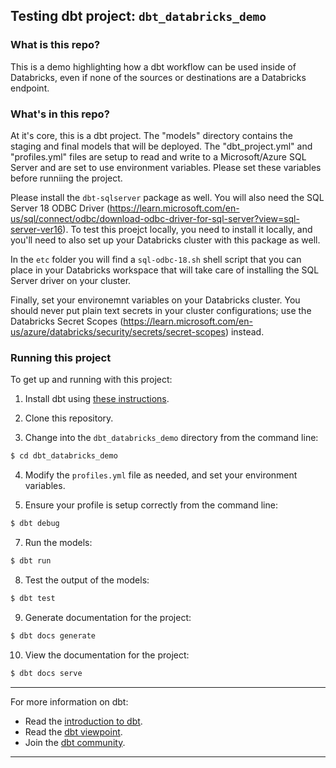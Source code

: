## Testing dbt project: `dbt_databricks_demo`

### What is this repo?

This is a demo highlighting how a dbt workflow can be used inside of Databricks, even if none of the sources or destinations are a Databricks endpoint.

### What's in this repo?

At it's core, this is a dbt project. The "models" directory contains the staging and final models that will be deployed. The "dbt_project.yml" and "profiles.yml" files are setup to read and write to a Microsoft/Azure SQL Server and are set to use environment variables. Please set these variables before runniing the project.

Please install the ```dbt-sqlserver``` package as well. You will also need the SQL Server 18 ODBC Driver (https://learn.microsoft.com/en-us/sql/connect/odbc/download-odbc-driver-for-sql-server?view=sql-server-ver16). To test this proejct locally, you need to install it locally, and you'll need to also set up your Databricks cluster with this package as well.

In the ```etc``` folder you will find a ```sql-odbc-18.sh``` shell script that you can place in your Databricks workspace that will take care of installing the SQL Server driver on your cluster.

Finally, set your environemnt variables on your Databricks cluster. You should never put plain text secrets in your cluster configurations; use the Databricks Secret Scopes (https://learn.microsoft.com/en-us/azure/databricks/security/secrets/secret-scopes) instead.


### Running this project
To get up and running with this project:
1. Install dbt using [these instructions](https://docs.getdbt.com/docs/installation).

2. Clone this repository.

3. Change into the `dbt_databricks_demo` directory from the command line:
```bash
$ cd dbt_databricks_demo
```

4. Modify the ```profiles.yml``` file as needed, and set your environment variables.

5. Ensure your profile is setup correctly from the command line:
```bash
$ dbt debug
```

7. Run the models:
```bash
$ dbt run
```

8. Test the output of the models:
```bash
$ dbt test
```

9. Generate documentation for the project:
```bash
$ dbt docs generate
```

10. View the documentation for the project:
```bash
$ dbt docs serve
```

---
For more information on dbt:
- Read the [introduction to dbt](https://docs.getdbt.com/docs/introduction).
- Read the [dbt viewpoint](https://docs.getdbt.com/docs/about/viewpoint).
- Join the [dbt community](http://community.getdbt.com/).
---
